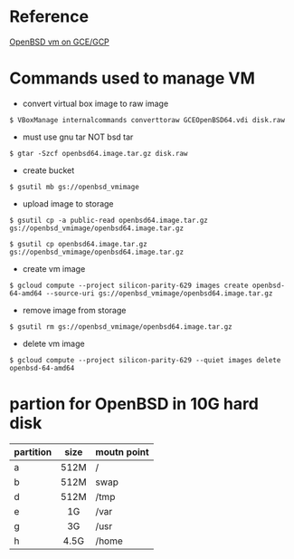# Reference
[OpenBSD vm on GCE/GCP](https://dev.to/nabbisen/openbsd-vm-on-gcegcp---12-local-part-gp3)

# Commands used to manage VM

- convert virtual box image to raw image

`$ VBoxManage internalcommands converttoraw GCEOpenBSD64.vdi disk.raw`

- must use gnu tar NOT bsd tar

`$ gtar -Szcf openbsd64.image.tar.gz disk.raw`

- create bucket

`$ gsutil mb gs://openbsd_vmimage`

- upload image to storage

`$ gsutil cp -a public-read openbsd64.image.tar.gz gs://openbsd_vmimage/openbsd64.image.tar.gz`

`$ gsutil cp openbsd64.image.tar.gz gs://openbsd_vmimage/openbsd64.image.tar.gz`

- create vm image

`$ gcloud compute --project silicon-parity-629 images create openbsd-64-amd64 --source-uri gs://openbsd_vmimage/openbsd64.image.tar.gz`


- remove image from storage

`$ gsutil rm gs://openbsd_vmimage/openbsd64.image.tar.gz`

- delete vm image

`$ gcloud compute --project silicon-parity-629 --quiet images delete openbsd-64-amd64`


# partion for OpenBSD in 10G hard disk

partition | size | moutn point 
----------|:----:|--------
a | 512M | /
b | 512M | swap
d | 512M | /tmp
e | 1G | /var
g | 3G | /usr
h | 4.5G | /home
